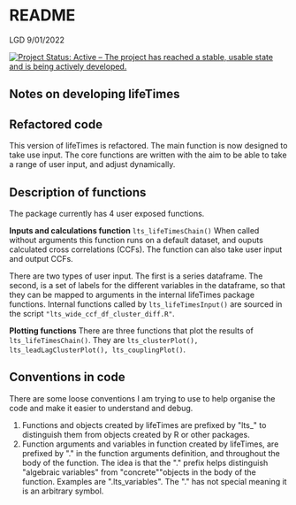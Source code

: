 README
================
LGD
9/01/2022

[![Project Status: Active – The project has reached a stable, usable state and is being actively developed.](https://www.repostatus.org/badges/latest/active.svg)](https://www.repostatus.org/#active)

## Notes on developing lifeTimes

## **Refactored code**

This version of lifeTimes is refactored.
The main function is now designed to take use input.
The core functions are written with the aim to be able to take a range of user input, and adjust dynamically.

## **Description of functions**

The package currently has 4 user exposed functions.

**Inputs and calculations function** `lts_lifeTimesChain()` When called without arguments this function runs on a default dataset, and ouputs calculated cross correlations (CCFs). The function can also take user input and output CCFs.

There are two types of user input. The first is a series dataframe. The second, is a set of labels for the different variables in the dataframe, so that they can be mapped to arguments in the internal lifeTimes package functions. Internal functions called by `lts_lifeTimesInput()` are sourced in the script `"lts_wide_ccf_df_cluster_diff.R"`.

**Plotting functions** There are three functions that plot the results of `lts_lifeTimesChain()`. They are `lts_clusterPlot(), lts_leadLagClusterPlot(), lts_couplingPlot()`.

## **Conventions in code**

There are some loose conventions I am trying to use to help organise the code and make it easier to understand and debug.

1.  Functions and objects created by lifeTimes are prefixed by "lts\_" to distinguish them from objects created by R or other packages.
2.  Function arguments and variables in function created by lifeTimes, are prefixed by "." in the function arguments definition, and throughout the body of the function. The idea is that the "." prefix helps distinguish "algebraic variables" from "concrete""objects in the body of the function. Examples are ".lts\_variables". The "." has not special meaning it is an arbitrary symbol.
